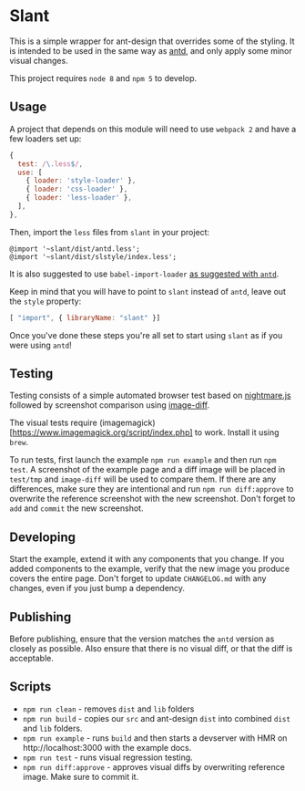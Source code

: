 # Slant

This is a simple wrapper for ant-design that overrides some of the styling. It is intended to be used in the same way as [antd](https://www.npmjs.com/package/antd), and only apply some minor visual changes.

This project requires `node 8` and `npm 5` to develop.

## Usage

A project that depends on this module will need to use `webpack 2` and have a few loaders set up:
``` JavaScript
{
  test: /\.less$/,
  use: [
    { loader: 'style-loader' },
    { loader: 'css-loader' },
    { loader: 'less-loader' },
  ],
},
```

Then, import the `less` files from `slant` in your project:
``` less
@import '~slant/dist/antd.less';
@import '~slant/dist/slstyle/index.less';
```

It is also suggested to use `babel-import-loader` [as suggested with `antd`](https://www.npmjs.com/package/antd#use-modularized-antd).

Keep in mind that you will have to point to `slant` instead of `antd`, leave out the `style` property:
``` JavaScript
[ "import", { libraryName: "slant" }]
```

Once you've done these steps you're all set to start using `slant` as if you were using `antd`!

## Testing

Testing consists of a simple automated browser test based on [nightmare.js](https://github.com/segmentio/nightmare) followed by screenshot comparison using [image-diff](https://github.com/uber-archive/image-diff).

The visual tests require (imagemagick)[https://www.imagemagick.org/script/index.php] to work. Install it using `brew`.

To run tests, first launch the example `npm run example` and then run `npm test`. A screenshot of the example page and a diff image will be placed in `test/tmp` and `image-diff` will be used to compare them. If there are any differences, make sure they are intentional and run `npm run diff:approve` to overwrite the reference screenshot with the new screenshot. Don't forget to `add` and `commit` the new screenshot.

## Developing

Start the example, extend it with any components that you change. If you added components to the example, verify that the new image you produce covers the entire page. Don't forget to update `CHANGELOG.md` with any changes, even if you just bump a dependency.

## Publishing

Before publishing, ensure that the version matches the `antd` version as closely as possible. Also ensure that there is no visual diff, or that the diff is acceptable.

## Scripts

* `npm run clean` - removes `dist` and `lib` folders
* `npm run build` - copies our `src` and ant-design `dist` into combined `dist` and `lib` folders.
* `npm run example` - runs `build` and then starts a devserver with HMR on http://localhost:3000 with the example docs.
* `npm run test` - runs visual regression testing.
* `npm run diff:approve` - approves visual diffs by overwriting reference image. Make sure to commit it. 
